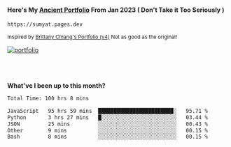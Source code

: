 #### Here's My [Ancient Portfolio](https://sumyat.pages.dev) From Jan 2023 ( Don't Take it Too Seriously ) 
````bash
https://sumyat.pages.dev 
````

<sub>Inspired by [Brittany Chiang's Portfolio (v4)](https://v4.brittanychiang.com/) Not as good as the original!</sub>


<a href='https://sumyat.pages.dev/'>
    <img src='https://github.com/sumyat-aung/sumyat-aung/assets/108873224/c9b4f2be-c585-4dd3-84e1-692c3854a6d8' alt='portfolio' align='center' />
</a>


<br />
<br />


<br />
<br />

**What've I been up to this month?**

<!--START_SECTION:waka-->

```txt
Total Time: 100 hrs 8 mins

JavaScript   95 hrs 59 mins  ████████████████████████░   95.71 %
Python       3 hrs 27 mins   █░░░░░░░░░░░░░░░░░░░░░░░░   03.44 %
JSON         25 mins         ░░░░░░░░░░░░░░░░░░░░░░░░░   00.43 %
Other        9 mins          ░░░░░░░░░░░░░░░░░░░░░░░░░   00.15 %
Bash         8 mins          ░░░░░░░░░░░░░░░░░░░░░░░░░   00.15 %
```

<!--END_SECTION:waka-->




